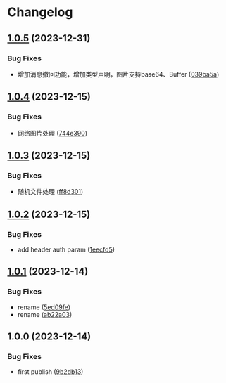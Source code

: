# Changelog

## [1.0.5](https://github.com/lc-cn/dingtalk-bot/compare/v1.0.4...v1.0.5) (2023-12-31)


### Bug Fixes

* 增加消息撤回功能，增加类型声明，图片支持base64、Buffer ([039ba5a](https://github.com/lc-cn/dingtalk-bot/commit/039ba5af612c1c9cc9734b5127aa0a2deaa2af6c))

## [1.0.4](https://github.com/lc-cn/dingtalk-bot/compare/v1.0.3...v1.0.4) (2023-12-15)


### Bug Fixes

* 网络图片处理 ([744e390](https://github.com/lc-cn/dingtalk-bot/commit/744e390abb32def8ba5c5eb6fd310f188e0f38d6))

## [1.0.3](https://github.com/lc-cn/dingtalk-bot/compare/v1.0.2...v1.0.3) (2023-12-15)


### Bug Fixes

* 随机文件处理 ([ff8d301](https://github.com/lc-cn/dingtalk-bot/commit/ff8d3015f955d2508165ffdd75e799493d17a0cb))

## [1.0.2](https://github.com/lc-cn/dingtalk-bot/compare/v1.0.1...v1.0.2) (2023-12-15)


### Bug Fixes

* add header auth param ([1eecfd5](https://github.com/lc-cn/dingtalk-bot/commit/1eecfd5c7f1c7a2e85856f247b1174da9396c097))

## [1.0.1](https://github.com/lc-cn/dingtalk-bot/compare/v1.0.0...v1.0.1) (2023-12-14)


### Bug Fixes

* rename ([5ed09fe](https://github.com/lc-cn/dingtalk-bot/commit/5ed09fe6738548ac38b932eb0c99159239266406))
* rename ([ab22a03](https://github.com/lc-cn/dingtalk-bot/commit/ab22a0378c9d7c5815316f1777109b54aee2b7dd))

## 1.0.0 (2023-12-14)


### Bug Fixes

* first publish ([9b2db13](https://github.com/lc-cn/dingtalk-bot/commit/9b2db13c967daf123642be0b025a516201f1fcc2))
